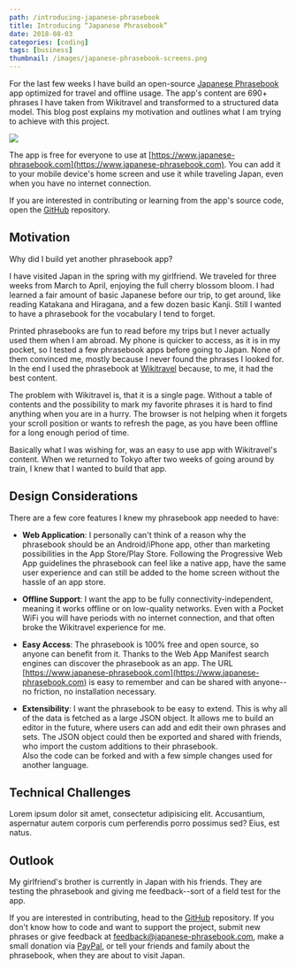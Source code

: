 ```yaml
---
path: /introducing-japanese-phrasebook
title: Introducing “Japanese Phrasebook”
date: 2018-08-03
categories: [coding]
tags: [business]
thumbnail: /images/japanese-phrasebook-screens.png
---
```


For the last few weeks I have build an open-source [Japanese Phrasebook](https://www.japanese-phrasebook.com) app optimized for travel and offline usage. The app's content are 690+ phrases I have taken from Wikitravel and transformed to a structured data model. This blog post explains my motivation and outlines what I am trying to achieve with this project.

[![](/images/japanese-phrasebook-screens.png)](https://www.japanese-phrasebook.com)

The app is free for everyone to use at [https://www.japanese-phrasebook.com](https://www.japanese-phrasebook.com). You can add it to your mobile device's home screen and use it while traveling Japan, even when you have no internet connection. 

If you are interested in contributing or learning from the app's source code, open the [GitHub](https://github.com/Lorti/phrasebook) repository.

## Motivation

Why did I build yet another phrasebook app?

I have visited Japan in the spring with my girlfriend. We traveled for three weeks from March to April, enjoying the full cherry blossom bloom. I had learned a fair amount of basic Japanese before our trip, to get around, like reading Katakana and Hiragana, and a few dozen basic Kanji. Still I wanted to have a phrasebook for the vocabulary I tend to forget. 

Printed phrasebooks are fun to read before my trips but I never actually used them when I am abroad. My phone is quicker to access, as it is in my pocket, so I tested a few phrasebook apps before going to Japan. None of them convinced me, mostly because I never found the phrases I looked for. In the end I used the phrasebook at [Wikitravel](https://wikitravel.org/en/Japanese_phrasebook) because, to me, it had the best content. 

The problem with Wikitravel is, that it is a single page. Without a table of contents and the possibility to mark my favorite phrases it is hard to find anything when you are in a hurry. The browser is not helping when it forgets your scroll position or wants to refresh the page, as you have been offline for a long enough period of time.

Basically what I was wishing for, was an easy to use app with Wikitravel's content. When we returned to Tokyo after two weeks of going around by train, I knew that I wanted to build that app.

## Design Considerations

There are a few core features I knew my phrasebook app needed to have:

* __Web Application__: I personally can't think of a reason why the phrasebook should be an Android/iPhone app, other than marketing possibilities in the App Store/Play Store. Following the Progressive Web App guidelines the phrasebook can feel like a native app, have the same user experience and can still be added to the home screen without the hassle of an app store.

* __Offline Support__: I want the app to be fully connectivity-independent, meaning it works offline or on low-quality networks. Even with a Pocket WiFi you will have periods with no internet connection, and that often broke the Wikitravel experience for me.

* __Easy Access__: The phrasebook is 100% free and open source, so anyone can benefit from it. Thanks to the Web App Manifest search engines can discover the phrasebook as an app. The URL [https://www.japanese-phrasebook.com](https://www.japanese-phrasebook.com) is easy to remember and can be shared with anyone--no friction, no installation necessary. 

* __Extensibility__: I want the phrasebook to be easy to extend. This is why all of the data is fetched as a large JSON object. It allows me to build an editor in the future, where users can add and edit their own phrases and sets. The JSON object could then be exported and shared with friends, who import the custom additions to their phrasebook.<br>Also the code can be forked and with a few simple changes used for another language.

## Technical Challenges

Lorem ipsum dolor sit amet, consectetur adipisicing elit. Accusantium, aspernatur autem corporis cum perferendis porro possimus sed? Eius, est natus.

## Outlook

My girlfriend's brother is currently in Japan with his friends. They are testing the phrasebook and giving me feedback--sort of a field test for the app.

If you are interested in contributing, head to the [GitHub](https://github.com/Lorti/phrasebook) repository. If you don't know how to code and want to support the project, submit new phrases or give feedback at [feedback@japanese-phrasebook.com](mailto:feedback@japanese-phrasebook.com), make a small donation via [PayPal](https://www.paypal.me/manuninja), or tell your friends and family about the phrasebook, when they are about to visit Japan. 
